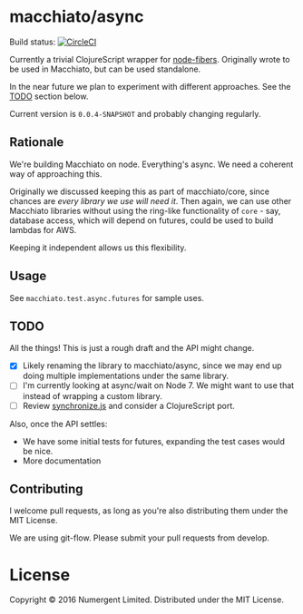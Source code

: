 # macchiato/async

Build status: 
[![CircleCI](https://circleci.com/gh/macchiato-framework/macchiato-futures.svg?style=svg)](https://circleci.com/gh/macchiato-framework/macchiato-futures)

Currently a trivial ClojureScript wrapper for [node-fibers](https://github.com/laverdet/node-fibers). Originally wrote to be used in Macchiato, but can be used standalone.

In the near future we plan to experiment with different approaches. See the [TODO](#TODO) section below.

Current version is `0.0.4-SNAPSHOT` and probably changing regularly. 

## Rationale

We're building Macchiato on node. Everything's async. We need a coherent way of approaching this.

Originally we discussed keeping this as part of macchiato/core, since chances are *every library we use will need it*. Then again, we can use other Macchiato libraries without using the ring-like functionality of `core` - say, database access, which will depend on futures, could be used to build lambdas for AWS.

Keeping it independent allows us this flexibility.

## Usage

See `macchiato.test.async.futures` for sample uses.

## TODO

All the things!  This is just a rough draft and the API might change. 

- [x] Likely renaming the library to macchiato/async, since we may end up doing multiple implementations under the same library.
- [ ] I'm currently looking at async/wait on Node 7. We might want to use that instead of wrapping a custom library.
- [ ] Review [synchronize.js](http://alexeypetrushin.github.io/synchronize/docs/index.html) and consider a ClojureScript port.

Also, once the API settles:

- We have some initial tests for futures, expanding the test cases would be nice.
- More documentation

## Contributing

I welcome pull requests, as long as you're also distributing them under the MIT License.

We are using git-flow. Please submit your pull requests from develop.


# License

Copyright © 2016 Numergent Limited. Distributed under the MIT License.